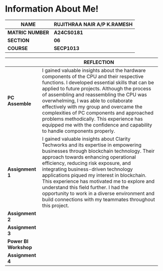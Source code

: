 # Information About Me!

|**NAME**           |**RUJITHRAA NAIR A/P K.RAMESH**                              |
|-------------------|-------------------------------------------------------------|
|**MATRIC NUMBER**  |**A24CS0181**                                                |
|**SECTION**        |**06**                                                       |
|**COURSE**         |**SECP1013**                                                 |


|                             |**REFLECTION**                                                                | 
|-----------------------------|------------------------------------------------------------------------------|
|**PC Assemble**              |I gained valuable insights about the hardware components of the CPU and their respective functions. I developed essential skills that can be applied to future projects. Although the process of assembling and reassembling the CPU was overwhelming, I was able to collaborate effectively with my group and overcame the complexities of PC components and approached problems methodically. This experience has equipped me with the confidence and capability to handle components properly.                  |
|**Assignment 1**             |I gained valuable insights about Clarity Techworks and its expertise in empowering businesses through blockchain technology. Their approach towards enhancing operational efficiency, reducing risk exposure, and integrating business-driven technology applications piqued my interest in blockchain. This experience has motivated me to explore and understand this field further. I had the opportunity to work in a diverse environment and build connections with my teammates throughout this project. |
|**Assignment 2**            |                                                                                |
|**Assignment 3**            |                                                                                |
|**Power BI Workshop**       |                                                                                |
|**Assignment 4**            |                                                                                |


